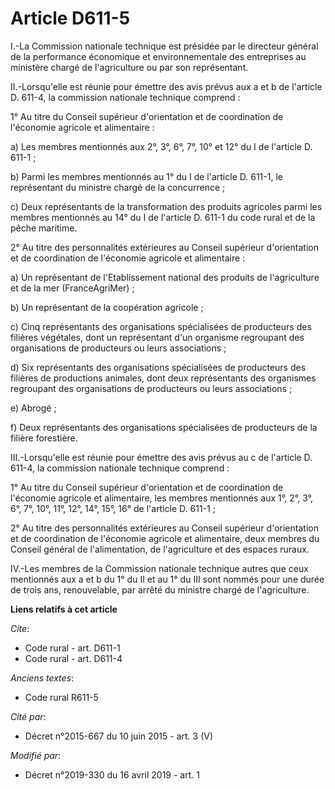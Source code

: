 # Article D611-5

I.-La Commission nationale technique est présidée par le directeur général de la performance économique et environnementale
des entreprises au ministère chargé de l'agriculture ou par son représentant.

II.-Lorsqu'elle est réunie pour émettre des avis prévus aux a et b de l'article D. 611-4, la commission nationale technique
comprend :

1° Au titre du Conseil supérieur d'orientation et de coordination de l'économie agricole et alimentaire :

a) Les membres mentionnés aux 2°, 3°, 6°, 7°, 10° et 12° du I de l'article D. 611-1 ;

b) Parmi les membres mentionnés au 1° du I de l'article D. 611-1, le représentant du ministre chargé de la concurrence ;

c) Deux représentants de la transformation des produits agricoles parmi les membres mentionnés au 14° du I de l'article D.
611-1 du code rural et de la pêche maritime.

2° Au titre des personnalités extérieures au Conseil supérieur d'orientation et de coordination de l'économie agricole et
alimentaire :

a) Un représentant de l'Etablissement national des produits de l'agriculture et de la mer (FranceAgriMer) ;

b) Un représentant de la coopération agricole ;

c) Cinq représentants des organisations spécialisées de producteurs des filières végétales, dont un représentant d'un
organisme regroupant des organisations de producteurs ou leurs associations ;

d) Six représentants des organisations spécialisées de producteurs des filières de productions animales, dont deux
représentants des organismes regroupant des organisations de producteurs ou leurs associations ;

e) Abrogé ;

f) Deux représentants des organisations spécialisées de producteurs de la filière forestière.

III.-Lorsqu'elle est réunie pour émettre des avis prévus au c de l'article D. 611-4, la commission nationale technique
comprend :

1° Au titre du Conseil supérieur d'orientation et de coordination de l'économie agricole et alimentaire, les membres
mentionnés aux 1°, 2°, 3°, 6°, 7°, 10°, 11°, 12°, 14°, 15°, 16° de l'article D. 611-1 ;

2° Au titre des personnalités extérieures au Conseil supérieur d'orientation et de coordination de l'économie agricole et
alimentaire, deux membres du Conseil général de l'alimentation, de l'agriculture et des espaces ruraux.

IV.-Les membres de la Commission nationale technique autres que ceux mentionnés aux a et b du 1° du II et au 1° du III sont
nommés pour une durée de trois ans, renouvelable, par arrêté du ministre chargé de l'agriculture.

**Liens relatifs à cet article**

_Cite_:

  - Code rural - art. D611-1
  - Code rural - art. D611-4

_Anciens textes_:

  - Code rural R611-5

_Cité par_:

  - Décret n°2015-667 du 10 juin 2015 - art. 3 (V)

_Modifié par_:

  - Décret n°2019-330 du 16 avril 2019 - art. 1
